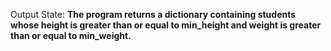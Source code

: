Output State: **The program returns a dictionary containing students whose height is greater than or equal to min_height and weight is greater than or equal to min_weight.**
